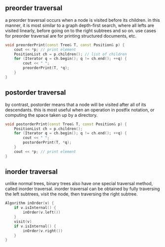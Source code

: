 ## preorder traversal
a preorder traversal occurs when a node is visited before its children. in this manner, it is most similar to a graph depth-first search, where all lefts are visited linearly, before going on to the right subtrees and so on. use cases for preorder traversal are for printing structured documents, etc.

```cpp
void preorderPrint(const Tree& T, const Position& p) {  
	cout << *p; // print element  
	PositionList ch = p.children(); // list of children  
	for (Iterator q = ch.begin(); q != ch.end(); ++q) {  
		cout << " ";  
		preorderPrint(T, *q);  
	}
}
```

## postorder traversal
by contrast, postorder means that a node will be visited after all of its descendants. this is most useful when an operation in postfix notation, or computing the space taken up by a directory. 

```cpp
void postorderPrint(const Tree& T, const Position& p) {  
	PositionList ch = p.children();
	for (Iterator q = ch.begin(); q != ch.end(); ++q) {  
		cout << " ";  
		postorderPrint(T, *q);  
	}
	cout << *p; // print element
}
```

## inorder traversal
unlike normal trees, binary trees also have one special traversal method, called inorder traversal. inorder traversal can be obtained by fully traversing the left subtrees, visit the node, then traversing the right subtree. 

```cpp
Algorithm inOrder(v) {  
	if v.isInternal() {  
		inOrder(v.left())  
	}  
	visit(v)  
	if v.isInternal() {  
		inOrder(v.right())
	}
}
```
